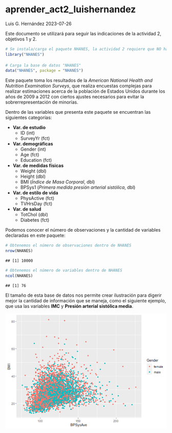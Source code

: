 aprender_act2_luishernandez
================
Luis G. Hernández
2023-07-26

Este documento se utilizará para seguir las indicaciones de la actividad
2, objetivos 1 y 2.

``` r
# Se instala/carga el paquete NHANES, la actividad 2 requiere que NO haya comandos "install.packages"
library("NHANES")

# Carga la base de datos "NHANES"
data("NHANES", package = "NHANES")
```

Este paquete toma los resultados de la *American National Health and
Nutrition Examination Surveys*, que realiza encuestas complejas para
realizar estimaciones acerca de la población de Estados Unidos durante
los años de 2009 a 2012 con ciertos ajustes necesarios para evitar la
sobrerrepresentación de minorías.

Dentro de las variables que presenta este paquete se encuentran las
siguientes categorías:

- **Var. de estudio**
  - ID (int)
  - SurveyYr (fct)
- **Var. demográficas**
  - Gender (int)
  - Age (fct)
  - Education (fct)
- **Var. de medidas físicas**
  - Weight (dbl)
  - Height (dbl)
  - BMI (*Índice de Masa Corporal*, dbl)
  - BPSys1 (*Primera medida presión arterial sistólica*, dbl)
- **Var. de estilo de vida**
  - PhysActive (fct)
  - TVHrsDay (fct)
- **Var. de salud**
  - TotChol (dbl)
  - Diabetes (fct)

Podemos conocer el número de observaciones y la cantidad de variables
declaradas en este paquete:

``` r
# Obtenemos el número de observaciones dentro de NHANES
nrow(NHANES)
```

    ## [1] 10000

``` r
# Obtenemos el número de variables dentro de NHANES
ncol(NHANES)
```

    ## [1] 76

El tamaño de esta base de datos nos permite crear ilustración para
digerir mejor la cantidad de información que se maneja, como el
siguiente ejemplo, que usa las variables **IMC** y **Presión arterial
sistólica media**.

![](aprender_act2_luishernandez_files/figure-gfm/histograma-1.png)<!-- -->
